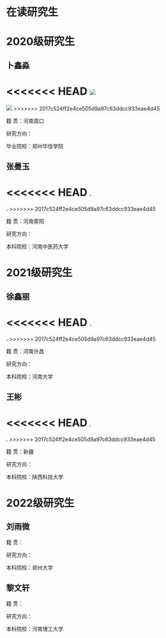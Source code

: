 # 在读研究生

# 2020级研究生

## 卜鑫淼

<<<<<<< HEAD
<img src="../image/buxinmiao.png" style="zoom:100%" />
=======
<img src="../image/buxinmiao.png" style="zoom:100%;align='left'" />
>>>>>>> 2017c524ff2e4ce505d9a97c63ddcc933eae4d45

籍		贯：河南周口

研究方向：

毕业院校：郑州华信学院


## 张曼玉

<<<<<<< HEAD
<img src="../image/zhangmanyu.png" style="zoom:30%" />
=======
<img src="../image/zhangmanyu.png" style="zoom:30%;align='left'" />
>>>>>>> 2017c524ff2e4ce505d9a97c63ddcc933eae4d45


籍		贯：河南荥阳

研究方向：

本科院校：河南中医药大学


# 2021级研究生


## 徐鑫丽

<<<<<<< HEAD
<img src="../image/xuxinli.png" style="zoom:30%" />
=======
<img src="../image/xuxinli.png" style="zoom:30%;align='left'" />
>>>>>>> 2017c524ff2e4ce505d9a97c63ddcc933eae4d45



籍		贯：河南许昌

研究方向：

本科院校：河南大学



## 王彬

<<<<<<< HEAD
<img src="../image/wangbin.jpg" style="zoom:25%" />
=======
<img src="../image/wangbin.jpg" style="zoom:25%;align='left'" />
>>>>>>> 2017c524ff2e4ce505d9a97c63ddcc933eae4d45



籍		贯：新疆

研究方向：

本科院校：陕西科技大学

# 2022级研究生

## 刘雨微




籍		贯：

研究方向：

本科院校：郑州大学



## 黎文轩





籍		贯：

研究方向：

本科院校：河南理工大学
